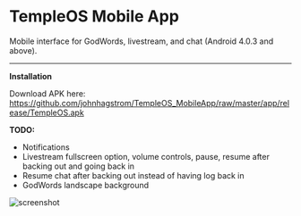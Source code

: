# TempleOS Mobile App

Mobile interface for GodWords, livestream, and chat (Android 4.0.3 and above).

---

**Installation**

Download APK here: https://github.com/johnhagstrom/TempleOS_MobileApp/raw/master/app/release/TempleOS.apk

**TODO:**
- Notifications
- Livestream fullscreen option, volume controls, pause, resume after backing out and going back in
- Resume chat after backing out instead of having log back in
- GodWords landscape background

![screenshot](https://i.imgur.com/O78ymfa.png)
